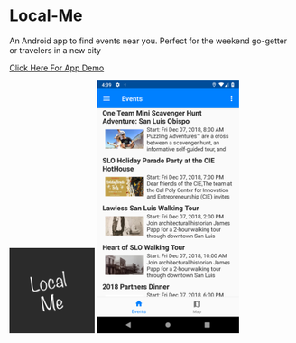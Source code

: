 # Local-Me
An Android app to find events near you. Perfect for the weekend go-getter or travelers in a new city

<a href="https://youtu.be/Stoas35rbj0" target="_blank">Click Here For App Demo</a>

<img src="Screenshots/localme.png" height="30%" width="30%" alt="App Icon">

<img src="Screenshots/Screenshot1.png" height="50%" width="50%" alt="Screenshot 1">
